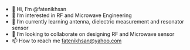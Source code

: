 - 👋 Hi, I’m @fatenikhsan
- 👀 I’m interested in RF and Microwave Engineering
- 🌱 I’m currently learning antenna, dielectric measurement and resonator sensor
- 💞️ I’m looking to collaborate on designing RF and Microwave sensor
- 📫 How to reach me fatenikhsan@yahoo.com

<!---
fatenikhsan/fatenikhsan is a ✨ special ✨ repository because its `README.md` (this file) appears on your GitHub profile.
You can click the Preview link to take a look at your changes.
--->
